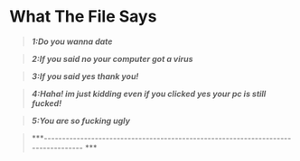 # What The File Says
> ***1:Do you wanna date***

> ***2:If you said no your computer got a virus***

> ***3:If you said yes thank you!***

> ***4:Haha! im just kidding even if you clicked yes your pc is still fucked!***

> ***5:You are so fucking ugly***

> ***---------------------------------------------------------------------------------- ***
